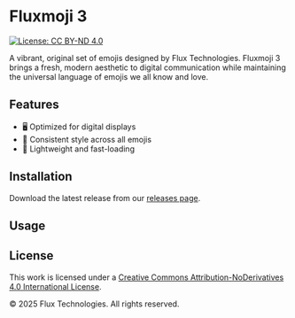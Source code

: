 # Fluxmoji 3

[![License: CC BY-ND 4.0](https://img.shields.io/badge/License-CC%20BY--ND%204.0-lightgrey.svg)](https://creativecommons.org/licenses/by-nd/4.0/)

A vibrant, original set of emojis designed by Flux Technologies. Fluxmoji 3 brings a fresh, modern aesthetic to digital communication while maintaining the universal language of emojis we all know and love.

## Features

- 🖥️ Optimized for digital displays
- 🌈 Consistent style across all emojis
- 🚀 Lightweight and fast-loading

## Installation

Download the latest release from our [releases page](https://github.com/DesignedByFlux/fluxmoji3/releases).

## Usage


## License

This work is licensed under a [Creative Commons Attribution-NoDerivatives 4.0 International License](https://creativecommons.org/licenses/by-nd/4.0/).

© 2025 Flux Technologies. All rights reserved.
